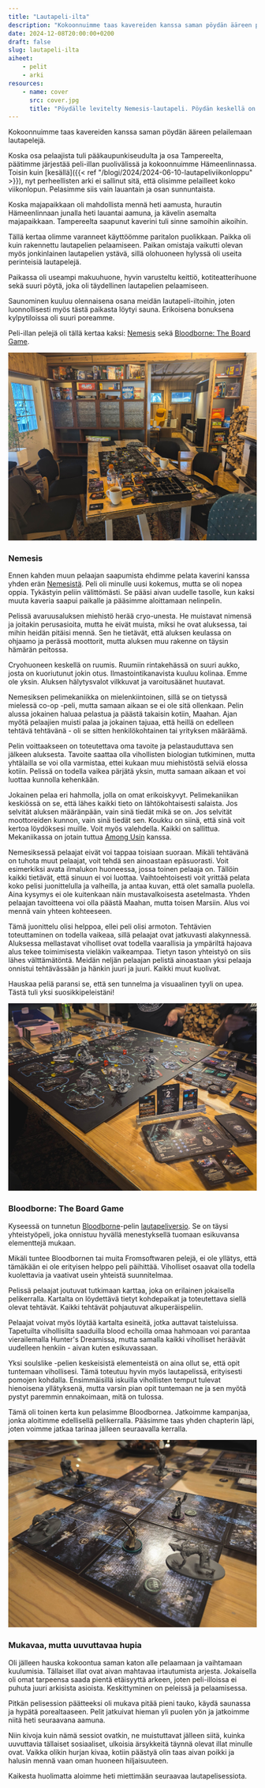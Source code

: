 ```yaml
---
title: "Lautapeli-ilta"
description: "Kokoonnuimme taas kavereiden kanssa saman pöydän ääreen pelailemaan lautapelejä."
date: 2024-12-08T20:00:00+0200
draft: false
slug: lautapeli-ilta
aiheet:
    - pelit
    - arki
resources:
    - name: cover
      src: cover.jpg
      title: "Pöydälle levitelty Nemesis-lautapeli. Pöydän keskellä on suuri pelilauta, joka kuvaa avaruusalusta, sen huoneita ja käytäviä. Laudan päällä on myös suuria muovisia hahmoja, jotka kuvaavat pelihahmoja sekä aluksella mellastavia vihollisia. Jokaisella pelaajalla on läjä kortteja ja tokeneita."
---
```

Kokoonnuimme taas kavereiden kanssa saman pöydän ääreen pelailemaan lautapelejä.

<!--more-->

Koska osa pelaajista tuli pääkaupunkiseudulta ja osa Tampereelta, päätimme järjestää peli-illan puolivälissä ja kokoonnuimme Hämeenlinnassa. Toisin kuin [kesällä]({{< ref "/blogi/2024/2024-06-10-lautapeliviikonloppu" >}}), nyt perheellisten arki ei sallinut sitä, että olisimme pelailleet koko viikonlopun. Pelasimme siis vain lauantain ja osan sunnuntaista.

Koska majapaikkaan oli mahdollista mennä heti aamusta, hurautin Hämeenlinnaan junalla heti lauantai aamuna, ja kävelin asemalta majapaikkaan. Tampereelta saapunut kaverini tuli sinne samoihin aikoihin.

Tällä kertaa olimme varanneet käyttöömme paritalon puolikkaan. Paikka oli kuin rakennettu lautapelien pelaamiseen. Paikan omistaja vaikutti olevan myös jonkinlainen lautapelien ystävä, sillä olohuoneen hylyssä oli useita perinteisiä lautapelejä.

Paikassa oli useampi makuuhuone, hyvin varusteltu keittiö, kotiteatterihuone sekä suuri pöytä, joka oli täydellinen lautapelien pelaamiseen.

Saunominen kuuluu olennaisena osana meidän lautapeli-iltoihin, joten luonnollisesti myös tästä paikasta löytyi sauna. Erikoisena bonuksena kylpytiloissa oli suuri poreamme.

Peli-illan pelejä oli tällä kertaa kaksi: [Nemesis](https://boardgamegeek.com/boardgame/167355/nemesis) sekä [Bloodborne: The Board Game](https://boardgamegeek.com/boardgame/273330/bloodborne-the-board-game).

![Majapaikan olohuone, jonka keskellä on suuri pöytä ja takaseinällä kirjahylly, jossa on useita perinteisiä lautapelejä. Takana näkyy myös oviaukko, joka vie kotiteatterihuoneeseen ja edelleen saunatilaan.](pelitila.jpg "Majapaikan olohuone, sen suuri pöytä ja taustalla olevat perinteiset lautapelit istuivat meidän iltaan täydellisesti.")

### Nemesis

Ennen kahden muun pelaajan saapumista ehdimme pelata kaverini kanssa yhden erän [Nemesistä](https://boardgamegeek.com/boardgame/167355/nemesis). Peli oli minulle uusi kokemus, mutta se oli nopea oppia. Tykästyin peliin välittömästi. Se pääsi aivan uudelle tasolle, kun kaksi muuta kaveria saapui paikalle ja pääsimme aloittamaan nelinpelin.

Pelissä avaruusaluksen miehistö herää cryo-unesta. He muistavat nimensä ja joitakin perusasioita, mutta he eivät muista, miksi he ovat aluksessa, tai mihin heidän pitäisi mennä. Sen he tietävät, että aluksen keulassa on ohjaamo ja perässä moottorit, mutta aluksen muu rakenne on täysin hämärän peitossa. 

Cryohuoneen keskellä on ruumis. Ruumiin rintakehässä on suuri aukko, josta on kuoriutunut jokin otus. Ilmastointikanavista kuuluu kolinaa. Emme ole yksin. Aluksen hälytysvalot vilkkuvat ja varoitusäänet huutavat.

Nemesiksen pelimekaniikka on mielenkiintoinen, sillä se on tietyssä mielessä co-op -peli, mutta samaan aikaan se ei ole sitä ollenkaan. Pelin alussa jokainen haluaa pelastua ja päästä takaisin kotiin, Maahan. Ajan myötä pelaajien muisti palaa ja jokainen tajuaa, että heillä on edelleen tehtävä tehtävänä - oli se sitten henkilökohtainen tai yrityksen määräämä.

Pelin voittaakseen on toteutettava oma tavoite ja pelastauduttava sen jälkeen aluksesta. Tavoite saattaa olla vihollisten biologian tutkiminen, mutta yhtälailla se voi olla varmistaa, ettei kukaan muu miehistöstä selviä elossa kotiin. Pelissä on todella vaikea pärjätä yksin, mutta samaan aikaan et voi luottaa kunnolla kehenkään.

Jokainen pelaa eri hahmolla, jolla on omat erikoiskyvyt. Pelimekaniikan keskiössä on se, että lähes kaikki tieto on lähtökohtaisesti salaista. Jos selvität aluksen määränpään, vain sinä tiedät mikä se on. Jos selvität moottoreiden kunnon, vain sinä tiedät sen. Koukku on siinä, että sinä voit kertoa löydöksesi muille. Voit myös valehdella. Kaikki on sallittua. Mekaniikassa on jotain tuttua [Among Usin](https://fi.wikipedia.org/wiki/Among_Us) kanssa.

Nemesiksessä pelaajat eivät voi tappaa toisiaan suoraan. Mikäli tehtävänä on tuhota muut pelaajat, voit tehdä sen ainoastaan epäsuorasti. Voit esimerkiksi avata ilmalukon huoneessa, jossa toinen pelaaja on. Tällöin kaikki tietävät, että sinuun ei voi luottaa. Vaihtoehtoisesti voit yrittää pelata koko pelisi juonittelulla ja valheilla, ja antaa kuvan, että olet samalla puolella. Aina kysymys ei ole kuitenkaan näin mustavalkoisesta asetelmasta. Yhden pelaajan tavoitteena voi olla päästä Maahan, mutta toisen Marsiin. Alus voi mennä vain yhteen kohteeseen.

Tämä juonittelu olisi helppoa, ellei peli olisi armoton. Tehtävien toteuttaminen on todella vaikeaa, sillä pelaajat ovat jatkuvasti alakynnessä. Aluksessa mellastavat viholliset ovat todella vaarallisia ja ympäriltä hajoava alus tekee toimimisesta vieläkin vaikeampaa. Tietyn tason yhteistyö on siis lähes välttämätöntä. Meidän neljän pelaajan pelistä ainoastaan yksi pelaaja onnistui tehtävässään ja hänkin juuri ja juuri. Kaikki muut kuolivat.

Hauskaa peliä paransi se, että sen tunnelma ja visuaalinen tyyli on upea. Tästä tuli yksi suosikkipeleistäni!

![Pöydälle levitelty Nemesis-lautapeli. Pöydän keskellä on suuri pelilauta, joka kuvaa avaruusalusta, sen huoneita ja käytäviä. Laudan päällä on myös suuria muovisia hahmoja, jotka kuvaavat pelihahmoja sekä aluksella mellastavia vihollisia. Jokaisella pelaajalla on läjä kortteja ja tokeneita.](nemesis.jpg "Nemesis-lautapeli")

### Bloodborne: The Board Game

Kyseessä on tunnetun [Bloodborne](https://fi.wikipedia.org/wiki/Bloodborne)-pelin [lautapeliversio](https://boardgamegeek.com/boardgame/273330/bloodborne-the-board-game). Se on täysi yhteistyöpeli, joka onnistuu hyvällä menestyksellä tuomaan esikuvansa elementtejä mukaan.

Mikäli tuntee Bloodbornen tai muita Fromsoftwaren pelejä, ei ole yllätys, että tämäkään ei ole erityisen helppo peli päihittää. Viholliset osaavat olla todella kuolettavia ja vaativat usein yhteistä suunnitelmaa.

Pelissä pelaajat joutuvat tutkimaan karttaa, joka on erilainen jokaisella pelikerralla. Kartalta on löydettävä tietyt kohdepaikat ja toteutettava siellä olevat tehtävät. Kaikki tehtävät pohjautuvat alkuperäispeliin.

Pelaajat voivat myös löytää kartalta esineitä, jotka auttavat taisteluissa. Tapetuilta vihollisilta saaduilla blood echoilla omaa hahmoaan voi parantaa vierailemalla Hunter's Dreamissa, mutta samalla kaikki viholliset heräävät uudelleen henkiin - aivan kuten esikuvassaan.

Yksi soulslike -pelien keskeisistä elementeistä on aina ollut se, että opit tuntemaan vihollisesi. Tämä toteutuu hyvin myös lautapelissä, erityisesti pomojen kohdalla. Ensimmäisillä iskuilla vihollisten temput tulevat hienoisena yllätyksenä, mutta varsin pian opit tuntemaan ne ja sen myötä pystyt paremmin ennakoimaan, mitä on tulossa.

Tämä oli toinen kerta kun pelasimme Bloodbornea. Jatkoimme kampanjaa, jonka aloitimme edellisellä pelikerralla. Pääsimme taas yhden chapterin läpi, joten voimme jatkaa tarinaa jälleen seuraavalla kerralla.

![Pöydälle levitelty Bloodborne-lautapeli. Kuvassa on pelilauta, jossa kolme pelaajaa on tutkimassa eri huoneita. Huoneissa on myös vihollisia.](bloodborne.jpg "Bloodborne-lautapelin pelialue")

### Mukavaa, mutta uuvuttavaa hupia

Oli jälleen hauska kokoontua saman katon alle pelaamaan ja vaihtamaan kuulumisia. Tällaiset illat ovat aivan mahtavaa irtautumista arjesta. Jokaisella oli omat tarpeensa saada pientä etäisyyttä arkeen, joten peli-illoissa ei puhuta juuri arkisista asioista. Keskittyminen on peleissä ja pelaamisessa.

Pitkän pelisession päätteeksi oli mukava pitää pieni tauko, käydä saunassa ja hypätä porealtaaseen. Pelit jatkuivat hieman yli puolen yön ja jatkoimme niitä heti seuraavana aamuna.

Niin kivoja kuin nämä sessiot ovatkin, ne muistuttavat jälleen siitä, kuinka uuvuttavia tällaiset sosiaaliset, ulkoisia ärsykkeitä täynnä olevat illat minulle ovat. Vaikka olikin hurjan kivaa, kotiin päästyä olin taas aivan poikki ja halusin mennä vaan oman huoneen hiljaisuuteen.

Kaikesta huolimatta aloimme heti miettimään seuraavaa lautapelisessiota.